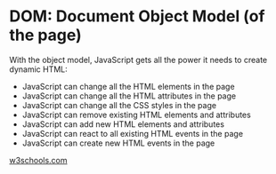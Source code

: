 # DOM: Document Object Model (of the page)

With the object model, JavaScript gets all the power it needs to create dynamic HTML:

- JavaScript can change all the HTML elements in the page
- JavaScript can change all the HTML attributes in the page
- JavaScript can change all the CSS styles in the page
- JavaScript can remove existing HTML elements and attributes
- JavaScript can add new HTML elements and attributes
- JavaScript can react to all existing HTML events in the page
- JavaScript can create new HTML events in the page

[w3schools.com](<[https://www.w3schools.com/js/js_htmldom.asp](https://www.w3schools.com/js/js_htmldom.asp)>)
